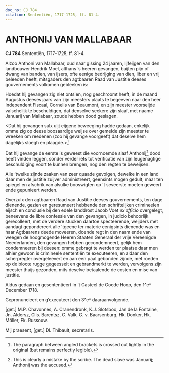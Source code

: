 ```yaml
---
doc_no: CJ 784
citation: Sententiën, 1717-1725, ff. 81-4.
---
```


# ANTHONIJ VAN MALLABAAR

**CJ 784** Sententiën, 1717-1725, ff. 81-4.

Alzoo Anthoni van Mallabaar, oud naar gissing 24 jaaren, lijfeijgen van den landbouwer Hendrik Moel, althans ’s heeren gevangen, buijten pijn of dwang van banden, van ijsers, ofte eenige bedrijging van dien, liber en vrij beleeden heeft, mitsgaders den agtbaaren Raad van Justitie deeses gouvernements volkomen gebleeken is:

Hoedat hij gevangen zig niet ontsien, nog geschroomt heeft, in de maand Augustus deeses jaars van zijn meesters plaats te begeeven naar den heer Independent Fiscaal, Cornelis van Beaumont, en zijn meester voorseijde valschelijk te beschuldigen, dat denselve seekere zijn slaaf, met naame Januarij van Mallabaar, zoude hebben dood geslagen.

\<Dat hij gevangen sulx uijt eijgene beweeging hadde gedaan, enkelijk omme zig op deese boosaardige weijse over gemelde zijn meester te wreeken om reedenen (zoo hij gevange voorgeeft) dat deselve hem dagelijks sloegh en plaagde.\>[^1]

Dat hij gevange de eerste is geweest die voornoemde slaaf Anthonij[^2] dood heeft vinden leggen, sonder verder iets tot verificatie van zijn leugenagtige beschuldiging voort te kunnen brengen, nog den regten te beweijsen.

Alle ’twelke zijnde zaaken van zeer quaade gevolgen, dewelke in een land daar men de justitie zuijver administreert, geensints mogen gedult, maar ten spiegel en afschrik van alsulke booswigten op ’t seveerste moeten geweert ende gepunieert werden.

Overzulx den agtbaaren Raad van Justitie deeses gouvernements, ten dage dienende, gezien en geresumeert hebbende den schriftelijken crimineelen eijsch en conclusie bij den edele landdrost Jacob Voet *ex officio* overgelegt, beneevens de libre confessie van den gevangen, in judicio behoorlijk gerecolleert, met de verdere stucken daartoe specteerende, weijders met aandagt gepondereert alle ’tgeene ter materie eenigsints dienende was en haar Agtbaarens deede moveeren, doende regt in den naam ende van weegen de hoogmogende Heeren Staaten Generaal der vrije Vereenigde Neederlanden, den gevangen hebben gecondemneert, gelijk hem condemneeren bij deesen: omme gebragt te werden ter plaatse daar men alhier gewoon is crimineele sententiën te executeeren, en aldaar den scherpregter overgeleevert en aan een paal gebonden zijnde, met roeden op de bloote rugge gegeesselt en gebrandmerkt te werden, vervolgens zijn meester thuijs gezonden, mits deselve betaalende de costen en mise van justitie.

Aldus gedaan en gesententieert in ’t Casteel de Goede Hoop, den 1^e^ December 1718.

Gepronuncieert en g’executeert den 3^e^ daaraanvolgende.

\[get.\] M.P. Chavonnes, A. Cranendronk, K.J. Slotsboo, Jan de la Fontaine, Jn. Aldersz, Clis. Barentsz, C. Valk, G. v. Baarsenburg, Hk. Donker, Hk. Möller, Fk. Russouw.

Mij praesent, \[get.\] Dl. Thibault, secretaris.

[^1]: The paragraph between angled brackets is crossed out lightly in the original (but remains perfectly legible).

[^2]: This is clearly a mistake by the scribe. The dead slave was Januarij; Anthonij was the accused.
